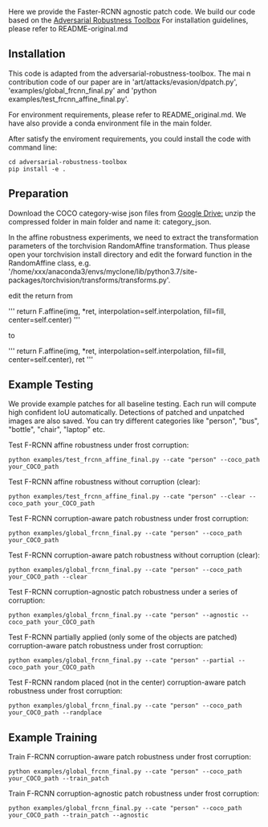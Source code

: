 Here we provide the Faster-RCNN agnostic patch code.
We build our code based on the [Adversarial Robustness Toolbox](https://github.com/Trusted-AI/adversarial-robustness-toolbox) 
For installation guidelines, please refer to README-original.md

## Installation
This code is adapted from the adversarial-robustness-toolbox. The mai n contribution code of our paper are in 'art/attacks/evasion/dpatch.py', 'examples/global_frcnn_final.py' and 'python examples/test_frcnn_affine_final.py'.

For environment requirements, please refer to README_original.md. We have also provide a conda environment file in the main folder.

After satisfy the enviroment requirements, you could install the code with command line:
```
cd adversarial-robustness-toolbox
pip install -e .
```

## Preparation
Download the COCO category-wise json files from [Google Drive:](https://drive.google.com/file/d/1rJLqXY4tUAGGjG82stwHoCapfSTf3p_y/view?usp=share_link)
unzip the compressed folder in main folder and name it: category_json.

In the affine robustness experiments, we need to extract the transformation parameters of the torchvision RandomAffine transformation. Thus please open your torchvision install directory and edit the forward function in the RandomAffine class, e.g. '/home/xxx/anaconda3/envs/myclone/lib/python3.7/site-packages/torchvision/transforms/transforms.py'. 

edit the return from 

'''
return F.affine(img, *ret, interpolation=self.interpolation, fill=fill, center=self.center)
'''

to 

'''
return F.affine(img, *ret, interpolation=self.interpolation, fill=fill, center=self.center), ret
'''

## Example Testing
We provide example patches for all baseline testing. Each run will compute high confident IoU automatically. Detections of patched and unpatched images are also saved. You can try different categories like "person", "bus", "bottle", "chair", "laptop" etc.

Test F-RCNN affine robustness under frost corruption:
```
python examples/test_frcnn_affine_final.py --cate "person" --coco_path your_COCO_path
```

Test F-RCNN affine robustness without corruption (clear):
```
python examples/test_frcnn_affine_final.py --cate "person" --clear --coco_path your_COCO_path
```

Test F-RCNN corruption-aware patch robustness under frost corruption:
```
python examples/global_frcnn_final.py --cate "person" --coco_path your_COCO_path
```


Test F-RCNN corruption-aware patch robustness without corruption (clear):
```
python examples/global_frcnn_final.py --cate "person" --coco_path your_COCO_path --clear
```

Test F-RCNN corruption-agnostic patch robustness under a series of corruption:
```
python examples/global_frcnn_final.py --cate "person" --agnostic --coco_path your_COCO_path 
```

Test F-RCNN partially applied (only some of the objects are patched) corruption-aware patch robustness under frost corruption:
```
python examples/global_frcnn_final.py --cate "person" --partial --coco_path your_COCO_path 
```

Test F-RCNN random placed (not in the center) corruption-aware patch robustness under frost corruption:
```
python examples/global_frcnn_final.py --cate "person" --coco_path your_COCO_path --randplace 
```

## Example Training
Train F-RCNN corruption-aware patch robustness under frost corruption:
```
python examples/global_frcnn_final.py --cate "person" --coco_path your_COCO_path --train_patch 
```

Train F-RCNN corruption-agnostic patch robustness under frost corruption:
```
python examples/global_frcnn_final.py --cate "person" --coco_path your_COCO_path --train_patch --agnostic
```
